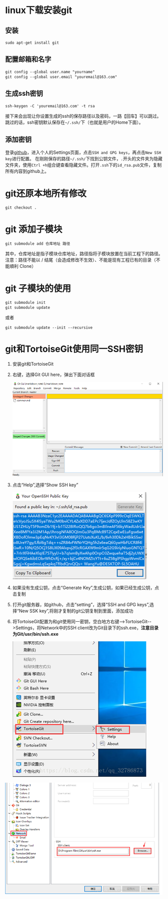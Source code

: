 # linux下载安装git

## 安装

```
sudo apt-get install git
```

## 配置邮箱和名字

```
git config --global user.name "yourname"
git config --global user.email "youremail@163.com"
```

## **生成ssh密钥**

```
ssh-keygen -C 'youremail@163.com' -t rsa
```

接下来会出现让你设置生成的ssh的保存路径以及密码，一路【回车】可以跳过。跳过的话，ssh密钥默认保存在`~/.ssh/`下（也就是用户的Home下面）。

## 添加密钥

登录[github](https://link.jianshu.com?t=https%3A%2F%2Fgithub.com)，进入个人的Settings页面，点击`SSH and GPG keys`，再点击`New SSH key`进行配置。
 在刚刚保存的路径`~/.ssh/`下找到公钥文件，`.`开头的文件夹为隐藏文件夹，使用`Ctrl +h`组合键查看隐藏文件。打开`.ssh`下的`id_rsa.pub`文件，复制所有内容到github上。

# git还原本地所有修改

```
git checkout . 
```



# git 添加子模块

```
git submodule add 仓库地址 路径
```



其中，仓库地址是指子模块仓库地址，路径指将子模块放置在当前工程下的路径。 
注意：路径不能以 / 结尾（会造成修改不生效）、不能是现有工程已有的目录（不能順利 Clone）

# git 子模块的使用

```
git submodule init
git submodule update
```

或者

```
git submodule update --init --recursive
```



# git和TortoiseGit使用同一SSH密钥

 

1. 安装git和TortoiseGit

2. 右键，选择Git GUI here，弹出下面对话框

   ![image-20200309222830090](images/image-20200309222830090.png)

3. 点击“Help”,选择“Show SSH key”

   ![image-20200309222945192](images/image-20200309222945192.png)

4. 如果没有生成公钥，点击“Generate Key”,生成公钥，如果已经生成公钥，点击复制

5. 打开git服务器，如github，点击“setting”，选择“SSH and GPG keys”,选择“New SSK key”,将刚才复制的git公钥复制到里面，添加成功

6. 将TortoiseGit配置为和git使用同一密钥，空白地方右键-->TortoiseGit-->Settings，将Network中的SSH client改为Git目录下的ssh.exe，**注意目录为Git/usr/bin/ssh.exe**

   ![image-20200309223614512](images/image-20200309223614512.png)

![image-20200309223651952](images/image-20200309223651952.png)



